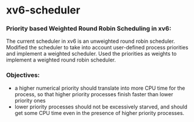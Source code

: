 # xv6-scheduler

### Priority based Weighted Round Robin Scheduling in xv6:
The  current  scheduler  in  xv6  is  an  unweighted  round  robin  scheduler.   Modified the scheduler to take into account user-defined process priorities and implement a weighted scheduler. Used the priorities as weights to implement a weighted round robin scheduler. 

### Objectives:
- a higher numerical priority should translate into more CPU time for the process, so that higher priority processes finish faster than lower priority ones  
- lower priority processes should not be excessively starved, and should get some CPU time even in the presence of higher priority processes.
